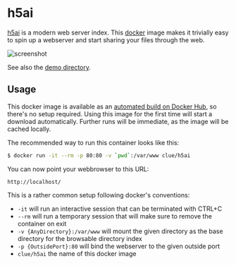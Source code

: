 # h5ai

[h5ai](https://larsjung.de/h5ai/) is a modern web server index. This [docker](https://www.docker.com/) image makes it trivially easy to spin up a webserver and start sharing your files through the web.

![screenshot](https://cloud.githubusercontent.com/assets/776829/3098666/440f3ca6-e5ef-11e3-8979-36d2ac1a36a0.png)

See also the [demo directory](http://larsjung.de/h5ai/sample).

## Usage

This docker image is available as an [automated build on Docker Hub](https://index.docker.io/u/clue/h5ai/), so there's no setup required. Using this image for the first time will start a download automatically. Further runs will be immediate, as the image will be cached locally.

The recommended way to run this container looks like this:

```bash
$ docker run -it --rm -p 80:80 -v `pwd`:/var/www clue/h5ai
```

You can now point your webbrowser to this URL:

```
http://localhost/
```

This is a rather common setup following docker's conventions:

* `-it` will run an interactive session that can be terminated with CTRL+C
* `--rm` will run a temporary session that will make sure to remove the container on exit
* `-v {AnyDirectory}:/var/www` will mount the given directory as the base directory for the browsable directory index
* `-p {OutsidePort}:80` will bind the webserver to the given outside port
* `clue/h5ai` the name of this docker image
